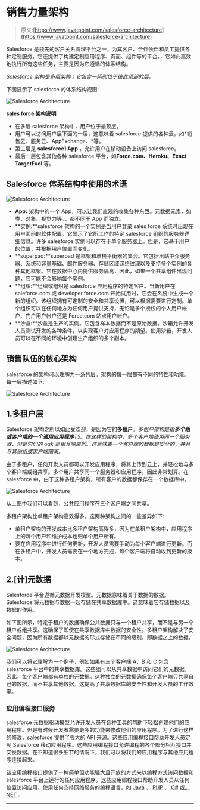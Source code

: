 # 销售力量架构

> 原文:[https://www.javatpoint.com/salesforce-architecture](https://www.javatpoint.com/salesforce-architecture)

Salesforce 是领先的客户关系管理平台之一，为其客户、合作伙伴和员工提供各种定制服务。它还提供了构建定制应用程序、页面、组件等的平台。，它如此高效地执行所有这些任务，主要是因为它遵循的体系结构。

*Salesforce 架构是多层架构；它包含一系列位于彼此顶部的层。*

下图显示了 salesforce 的体系结构视图:

![Salesforce Architecture](../Images/351603fc5528dfb9fe5ca45b8295088f.png)

**sales force 架构说明**

*   在多层 salesforce 架构中，用户位于最顶层。
*   用户可以访问用户层下面的一层，这意味着 salesforce 提供的各种云，如*销售云、服务云、AppExchange、*等。
*   第三层是 **salesforce1 App** ，允许用户在移动设备上访问 salesforce。
*   最后一层包含其他各种 salesforce 平台，如**Force.com、Heroku、Exact TargetFuel** 等。

## Salesforce 体系结构中使用的术语

![Salesforce Architecture](../Images/5af83e7bae9a9220fda94ca2c4e4c719.png)

*   **App:** 架构中的一个 App，可以让我们直观的收集各种东西。元数据元素，如类、对象、视觉力等。，都不同于 App 而独立。
*   **实例:**salesforce 架构的一个实例是当用户登录 sales force 系统时出现在用户面前的软件配置。它显示了它所工作的特定 salesforce 组织的服务器详细信息。许多 salesforce 实例可以存在于单个服务器上。但是，它基于用户的位置，并根据用户位置而变化。
*   **superpad:**superpad 是框架和堆栈平衡器的集合。它包括出站中介服务器、系统和容量基础、邮件服务器、存储区域网络纹理以及支持多个实例的各种其他框架。它在数据中心内提供服务隔离，因此，如果一个共享组件出现问题，它可能不会影响每个实例。
*   **组织:**组织或组织是 salesforce 应用程序的特定客户。当新用户在 saleforce.com 或 developer.force.com 开始试用时，它会在系统中生成一个新的组织。该组织拥有可定制的安全和共享设置，可以根据需要进行定制。单个组织可以在任何地方为任何用户提供支持，无论是多个授权的个人用户帐户、门户用户帐户还是 Force.com 站点用户帐户。
*   **沙盒:**沙盒是生产的实例。它包含样本数据而不是原始数据。沙箱允许开发人员测试开发的各种条件，以实现客户对应用程序的期望。使用沙箱，开发人员可以在不同的环境中创建生产组织的多个副本。

## 销售队伍的核心架构

salesforce 的架构可以理解为一系列层。架构的每一层都有不同的特性和功能。每一层描述如下:

![Salesforce Architecture](../Images/4c91d395cf40d1b7c9431c4c204c2219.png)

## 1.多租户层

Salesforce 架构之所以如此受欢迎，是因为它的**多租户**。*多租户架构是指**多个组或客户端的一个通用应用程序**T5。在这样的架构中，多个客户端使用同一个服务器，但是它们的 oak 是相互隔离的。这意味着一个客户端的数据是安全的，并且与其他组或客户端隔离。*

由于多租户，任何开发人员都可以开发应用程序，将其上传到云上，并轻松地与多个客户端或组共享。多个用户共享同一个服务器和应用程序，因此非常划算。在 salesforce 中，由于这种多租户架构，所有客户的数据都保存在一个数据库中。

![Salesforce Architecture](../Images/ac8f72b4cdd22b650324b3ca49128ba2.png)

从上图中我们可以看到，公共应用程序在三个客户端之间共享。

多租户架构比单租户架构高效得多。这两种架构之间的一些差异如下:

*   单租户架构的开发成本比多租户架构高得多，因为在单租户架构中，应用程序上的每个用户和维护成本也归单个用户所有。
*   要在应用程序中进行任何更新，开发人员需要手动为每个客户端进行更新。而在多租户中，开发人员需要在一个地方完成，每个客户端将自动收到更新的版本。

## 2.[计]元数据

Salesforce 平台遵循元数据开发模型。元数据意味着关于数据的数据。Salesforce 将元数据与数据一起存储在共享数据库中。这意味着它存储数据以及数据的作用。

如下图所示，特定于租户的数据确保公共数据只与一个租户共享，而不是与另一个租户或组共享。这确保了即使在共享数据库中数据的安全性。多租户架构解决了安全问题，因为所有数据都以元数据的形式存储在不同的级别，即数据之上的数据。

![Salesforce Architecture](../Images/20884687db90ab975367277e9bfb89a7.png)

我们可以将它理解为一个例子，例如如果有三个客户端 A、B 和 C 包含 salesforce 平台中的共享数据库。这些组可以从共享数据中访问它们的元数据。因此，每个客户端都有单独的元数据。这种独立的元数据确保每个客户端只共享自己的数据，而不共享其他数据。这提高了共享数据库的安全性和开发人员的工作效率。

### 应用编程接口服务

salesforce 元数据驱动模型允许开发人员在各种工具的帮助下轻松创建他们的应用程序。但是有时候开发者需要更多的功能来修改他们的应用程序。为了进行这样的修改，salesforce 提供了强大的 API 来源。这些应用编程接口帮助开发人员定制 Salesforce 移动应用程序。这些应用编程接口允许编程的各个部分相互接口并交换数据。在不知道很多细节的情况下，我们可以将我们的应用程序与其他应用程序连接起来。

该应用编程接口提供了一种简单但功能强大且开放的方式来以编程方式访问数据和 salesforce 平台上运行的任何应用程序。这些应用编程接口帮助开发人员从任何位置访问应用，使用任何支持网络服务的编程语言，如 [Java](https://www.javatpoint.com/java-tutorial) 、 [PHP](https://www.javatpoint.com/php-tutorial) 、 [C#](https://www.javatpoint.com/c-sharp-tutorial) 或[。NET](https://www.javatpoint.com/net-framework) 。

* * *